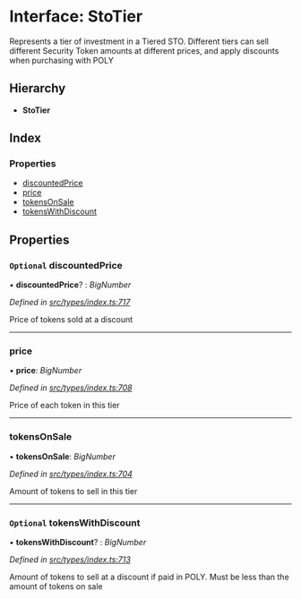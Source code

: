 # Interface: StoTier

Represents a tier of investment in a Tiered STO.
Different tiers can sell different Security Token amounts at different prices, and apply discounts when purchasing with POLY

## Hierarchy

* **StoTier**

## Index

### Properties

* [discountedPrice](_types_index_.stotier.md#optional-discountedprice)
* [price](_types_index_.stotier.md#price)
* [tokensOnSale](_types_index_.stotier.md#tokensonsale)
* [tokensWithDiscount](_types_index_.stotier.md#optional-tokenswithdiscount)

## Properties

### `Optional` discountedPrice

• **discountedPrice**? : *BigNumber*

*Defined in [src/types/index.ts:717](https://github.com/PolymathNetwork/polymath-sdk/blob/550676f/src/types/index.ts#L717)*

Price of tokens sold at a discount

___

###  price

• **price**: *BigNumber*

*Defined in [src/types/index.ts:708](https://github.com/PolymathNetwork/polymath-sdk/blob/550676f/src/types/index.ts#L708)*

Price of each token in this tier

___

###  tokensOnSale

• **tokensOnSale**: *BigNumber*

*Defined in [src/types/index.ts:704](https://github.com/PolymathNetwork/polymath-sdk/blob/550676f/src/types/index.ts#L704)*

Amount of tokens to sell in this tier

___

### `Optional` tokensWithDiscount

• **tokensWithDiscount**? : *BigNumber*

*Defined in [src/types/index.ts:713](https://github.com/PolymathNetwork/polymath-sdk/blob/550676f/src/types/index.ts#L713)*

Amount of tokens to sell at a discount if paid in POLY.
Must be less than the amount of tokens on sale

